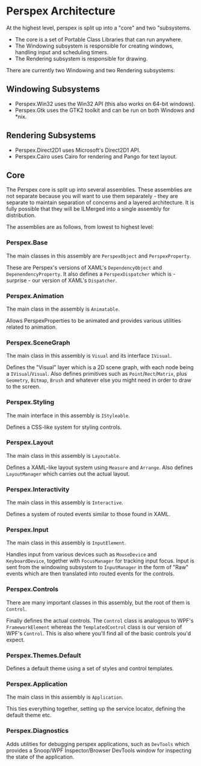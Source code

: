 # Perspex Architecture

At the highest level, perspex is split up into a "core" and two "subsystems.

* The core is a set of Portable Class Libraries that can run anywhere.
* The Windowing subsystem is responsible for creating windows, handling input and scheduling timers.
* The Rendering subsystem is responsible for drawing.

There are currently two Windowing and two Rendering subsystems:

## Windowing Subsystems

* Perspex.Win32 uses the Win32 API (this also works on 64-bit windows).
* Perspex.Gtk uses the GTK2 toolkit and can be run on both Windows and *nix.

## Rendering Subsystems

* Perspex.Direct2D1 uses Microsoft's Direct2D1 API.
* Perspex.Cairo uses Cairo for rendering and Pango for text layout.

## Core

The Perspex core is split up into several assemblies. These assemblies are not separate because
you will want to use them separately - they are separate to maintain separation of concerns and a
layered architecture. It is fully possible that they will be ILMerged into a single assembly for
distribution.

The assemblies are as follows, from lowest to highest level:

### Perspex.Base

The main classes in this assembly are `PerspexObject` and `PerspexProperty`.

These are Perspex's versions of XAML's `DependencyObject` and `DepenendencyProperty`. It also 
defines a `PerspexDispatcher` which is - surprise - our version of XAML's `Dispatcher`.

### Perspex.Animation

The main class in the assembly is `Animatable`.

Allows PerspexProperties to be animated and provides various utilities related to animation.

### Perspex.SceneGraph

The main class in this assembly is `Visual` and its interface `IVisual`.

Defines the "Visual" layer which is a 2D scene graph, with each node being a `IVisual`/`Visual`. 
Also defines primitives such as `Point`/`Rect`/`Matrix`, plus `Geometry`, `Bitmap`, `Brush` and 
whatever else you might need in order to draw to the screen.

### Perspex.Styling

The main interface in this assembly is `IStyleable`.

Defines a CSS-like system for styling controls.

### Perspex.Layout

The main class in this assembly is `Layoutable`.

Defines a XAML-like layout system using `Measure` and `Arrange`. Also defines `LayoutManager` which 
carries out the actual layout.

### Perspex.Interactivity

The main class in this assembly is `Interactive`.

Defines a system of routed events similar to those found in XAML.

### Perspex.Input

The main class in this assembly is `InputElement`.

Handles input from various devices such as `MouseDevice` and `KeyboardDevice`, together with
`FocusManager` for tracking input focus. Input is sent from the windowing subsystem to 
`InputManager` in the form of "Raw" events which are then translated into routed events for the 
controls.

### Perspex.Controls

There are many important classes in this assembly, but the root of them is `Control`.

Finally defines the actual controls. The `Control` class is analogous to WPF's `FrameworkElement`
whereas the `TemplatedControl` class is our version of WPF's `Control`. This is also where you'll 
find all of the basic controls you'd expect.

### Perspex.Themes.Default

Defines a default theme using a set of styles and control templates.

### Perspex.Application

The main class in this assembly is `Application`.

This ties everything together, setting up the service locator, defining the default theme etc.

### Perspex.Diagnostics

Adds utilities for debugging perspex applications, such as `DevTools` which provides a Snoop/WPF
Inspector/Browser DevTools window for inspecting the state of the application.


